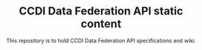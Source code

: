 <p align="center">
  <h1 align="center">
  CCDI Data Federation API static content
  </h1>
</p>
<p align="center">
This repository is to hold CCDI Data Federation API specifications and wiki.

